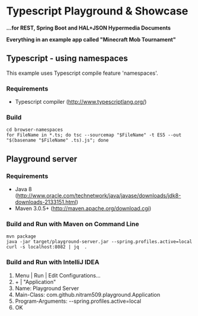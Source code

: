 
# Typescript Playground & Showcase

**...for REST, Spring Boot and HAL+JSON Hypermedia Documents**

**Everything in an example app called "Minecraft Mob Tournament"**


## Typescript - using namespaces

This example uses Typescript compile feature 'namespaces'.

### Requirements

* Typescript compiler (http://www.typescriptlang.org/)

### Build

````
cd browser-namespaces
for FileName in *.ts; do tsc --sourcemap "$FileName" -t ES5 --out "$(basename "$FileName" .ts).js"; done
````

## Playground server

### Requirements

* Java 8 (http://www.oracle.com/technetwork/java/javase/downloads/jdk8-downloads-2133151.html)
* Maven 3.0.5+ (http://maven.apache.org/download.cgi)

### Build and Run with Maven on Command Line

```
mvn package
java -jar target/playground-server.jar --spring.profiles.active=local
curl -s localhost:8082 | jq  .
```

### Build and Run with IntelliJ IDEA

1. Menu | Run | Edit Configurations...
2. \+ | "Application"
3. Name: Playground Server
4. Main-Class: com.github.nitram509.playground.Application
5. Program-Arguments: --spring.profiles.active=local
6. OK